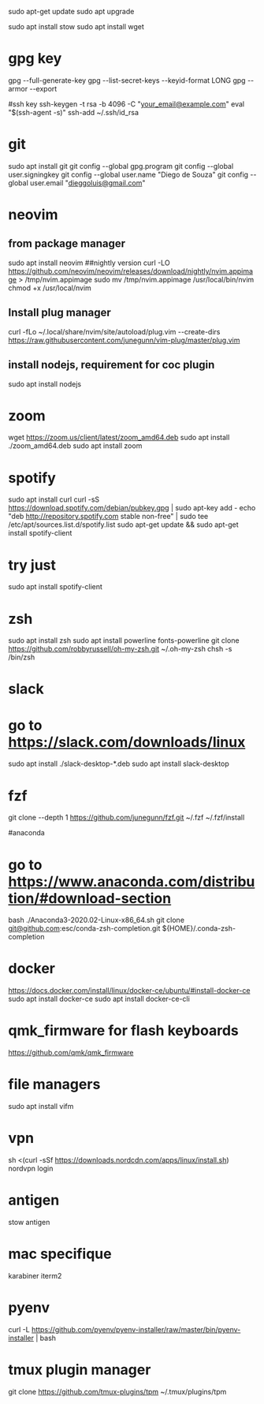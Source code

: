 sudo apt-get update
sudo apt upgrade

sudo apt install stow
sudo apt install wget

# gpg key
gpg --full-generate-key
gpg --list-secret-keys --keyid-format LONG
gpg --armor --export <key>

#ssh key
ssh-keygen -t rsa -b 4096 -C "your_email@example.com"
eval "$(ssh-agent -s)"
ssh-add ~/.ssh/id_rsa

# git
sudo apt install git
git config --global gpg.program <gpg>
git config --global user.signingkey <key>
git config --global user.name "Diego de Souza"
git config --global user.email "dieggoluis@gmail.com"

# neovim
## from package manager
sudo apt install neovim
##nightly version
curl -LO https://github.com/neovim/neovim/releases/download/nightly/nvim.appimage > /tmp/nvim.appimage
sudo mv /tmp/nvim.appimage /usr/local/bin/nvim
chmod +x /usr/local/nvim
## Install plug manager
curl -fLo ~/.local/share/nvim/site/autoload/plug.vim --create-dirs \
    https://raw.githubusercontent.com/junegunn/vim-plug/master/plug.vim
## install nodejs, requirement for coc plugin
sudo apt install nodejs

# zoom
wget https://zoom.us/client/latest/zoom_amd64.deb
sudo apt install ./zoom_amd64.deb
sudo apt install zoom

# spotify
sudo apt install curl
curl -sS https://download.spotify.com/debian/pubkey.gpg | sudo apt-key add - 
echo "deb http://repository.spotify.com stable non-free" | sudo tee /etc/apt/sources.list.d/spotify.list
sudo apt-get update && sudo apt-get install spotify-client
# try just
sudo apt install spotify-client

# zsh
sudo apt install zsh
sudo apt install powerline fonts-powerline
git clone https://github.com/robbyrussell/oh-my-zsh.git ~/.oh-my-zsh
chsh -s /bin/zsh

# slack
# go to https://slack.com/downloads/linux
sudo apt install ./slack-desktop-*.deb
sudo apt install slack-desktop

# fzf
git clone --depth 1 https://github.com/junegunn/fzf.git ~/.fzf
~/.fzf/install

#anaconda
# go to https://www.anaconda.com/distribution/#download-section
bash ./Anaconda3-2020.02-Linux-x86_64.sh
git clone git@github.com:esc/conda-zsh-completion.git ${HOME}/.conda-zsh-completion

# docker 
https://docs.docker.com/install/linux/docker-ce/ubuntu/#install-docker-ce
sudo apt install docker-ce
sudo apt install docker-ce-cli

# qmk_firmware for flash keyboards
https://github.com/qmk/qmk_firmware

# file managers
sudo apt install vifm

# vpn
sh <(curl -sSf https://downloads.nordcdn.com/apps/linux/install.sh)
nordvpn login

# antigen
stow antigen

# mac specifique
karabiner
iterm2

# pyenv
curl -L https://github.com/pyenv/pyenv-installer/raw/master/bin/pyenv-installer | bash

# tmux plugin manager
git clone https://github.com/tmux-plugins/tpm ~/.tmux/plugins/tpm